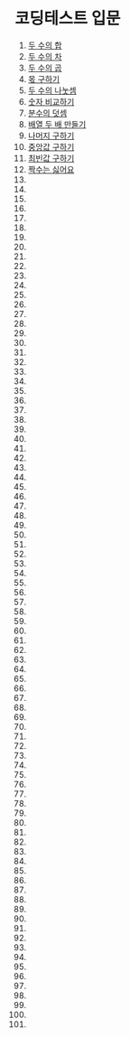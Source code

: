 # 코딩테스트 입문

1. <a href="https://school.programmers.co.kr/learn/courses/30/lessons/120802" target="_blank">두 수의 합</a>
2. <a href="https://school.programmers.co.kr/learn/courses/30/lessons/120803" target="_blank">두 수의 차</a>
3. <a href="https://school.programmers.co.kr/learn/courses/30/lessons/120804" target="_blank">두 수의 곱</a>
4. <a href="https://school.programmers.co.kr/learn/courses/30/lessons/120805" target="_blank">몫 구하기</a>
5. <a href="https://school.programmers.co.kr/learn/courses/30/lessons/120806" target="_blank">두 수의 나눗셈</a>
6. <a href="https://school.programmers.co.kr/learn/courses/30/lessons/120807" target="_blank">숫자 비교하기</a>
7. <a href="https://school.programmers.co.kr/learn/courses/30/lessons/120808" target="_blank">분수의 덧셈</a>
8. <a href="https://school.programmers.co.kr/learn/courses/30/lessons/120809" target="_blank">배열 두 배 만들기</a>
9. <a href="https://school.programmers.co.kr/learn/courses/30/lessons/120810" target="_blank">나머지 구하기</a>
10. <a href="https://school.programmers.co.kr/learn/courses/30/lessons/120811" target="_blank">중앙값 구하기</a>
11. <a href="https://school.programmers.co.kr/learn/courses/30/lessons/120812" target="_blank">최빈값 구하기</a>
12. <a href="https://school.programmers.co.kr/learn/courses/30/lessons/120813" target="_blank">짝수는 싫어요</a>
13. <a href="" target="_blank"></a>
14. <a href="" target="_blank"></a>
15. <a href="" target="_blank"></a>
16. <a href="" target="_blank"></a>
17. <a href="" target="_blank"></a>
18. <a href="" target="_blank"></a>
19. <a href="" target="_blank"></a>
20. <a href="" target="_blank"></a>
21. <a href="" target="_blank"></a>
22. <a href="" target="_blank"></a>
23. <a href="" target="_blank"></a>
24. <a href="" target="_blank"></a>
25. <a href="" target="_blank"></a>
26. <a href="" target="_blank"></a>
27. <a href="" target="_blank"></a>
28. <a href="" target="_blank"></a>
29. <a href="" target="_blank"></a>
30. <a href="" target="_blank"></a>
31. <a href="" target="_blank"></a>
32. <a href="" target="_blank"></a>
33. <a href="" target="_blank"></a>
34. <a href="" target="_blank"></a>
35. <a href="" target="_blank"></a>
36. <a href="" target="_blank"></a>
37. <a href="" target="_blank"></a>
38. <a href="" target="_blank"></a>
39. <a href="" target="_blank"></a>
40. <a href="" target="_blank"></a>
41. <a href="" target="_blank"></a>
42. <a href="" target="_blank"></a>
43. <a href="" target="_blank"></a>
44. <a href="" target="_blank"></a>
45. <a href="" target="_blank"></a>
46. <a href="" target="_blank"></a>
47. <a href="" target="_blank"></a>
48. <a href="" target="_blank"></a>
49. <a href="" target="_blank"></a>
50. <a href="" target="_blank"></a>
51. <a href="" target="_blank"></a>
52. <a href="" target="_blank"></a>
53. <a href="" target="_blank"></a>
54. <a href="" target="_blank"></a>
55. <a href="" target="_blank"></a>
56. <a href="" target="_blank"></a>
57. <a href="" target="_blank"></a>
58. <a href="" target="_blank"></a>
59. <a href="" target="_blank"></a>
60. <a href="" target="_blank"></a>
61. <a href="" target="_blank"></a>
62. <a href="" target="_blank"></a>
63. <a href="" target="_blank"></a>
64. <a href="" target="_blank"></a>
65. <a href="" target="_blank"></a>
66. <a href="" target="_blank"></a>
67. <a href="" target="_blank"></a>
68. <a href="" target="_blank"></a>
69. <a href="" target="_blank"></a>
70. <a href="" target="_blank"></a>
71. <a href="" target="_blank"></a>
72. <a href="" target="_blank"></a>
73. <a href="" target="_blank"></a>
74. <a href="" target="_blank"></a>
75. <a href="" target="_blank"></a>
76. <a href="" target="_blank"></a>
77. <a href="" target="_blank"></a>
78. <a href="" target="_blank"></a>
79. <a href="" target="_blank"></a>
80. <a href="" target="_blank"></a>
81. <a href="" target="_blank"></a>
82. <a href="" target="_blank"></a>
83. <a href="" target="_blank"></a>
84. <a href="" target="_blank"></a>
85. <a href="" target="_blank"></a>
86. <a href="" target="_blank"></a>
87. <a href="" target="_blank"></a>
88. <a href="" target="_blank"></a>
89. <a href="" target="_blank"></a>
90. <a href="" target="_blank"></a>
91. <a href="" target="_blank"></a>
92. <a href="" target="_blank"></a>
93. <a href="" target="_blank"></a>
94. <a href="" target="_blank"></a>
95. <a href="" target="_blank"></a>
96. <a href="" target="_blank"></a>
97. <a href="" target="_blank"></a>
98. <a href="" target="_blank"></a>
99. <a href="" target="_blank"></a>
100. <a href="" target="_blank"></a>
101. <a href="" target="_blank"></a>
